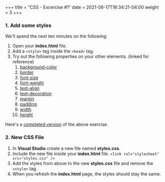 +++
title = "CSS - Excercise #1"
date = 2021-06-17T16:34:21-04:00
weight = 3
+++

### 1. Add some styles

We'll spend the next ten minutes on the following:

1. Open your **index.html** file.
2. Add a ```<style>``` tag inside the ```<head>``` tag.
3. Try out the following properties on your other elements. (linked for reference)
   1. [background-color](https://www.w3schools.com/cssref/pr_background-color.asp)
   2. [border](https://www.w3schools.com/css/css_border.asp)
   3. [font-size](https://www.w3schools.com/cssref/pr_font_font-size.asp)
   4. [font-weight](https://www.w3schools.com/cssref/pr_font_weight.asp)
   5. [text-align](https://www.w3schools.com/cssref/pr_text_text-align.asp)
   6. [text-decoration](https://www.w3schools.com/cssref/pr_text_text-decoration.asp)
   7. [margin](https://www.w3schools.com/css/css_margin.asp)
   8. [padding](https://www.w3schools.com/css/css_padding.asp)
   9. [width](https://www.w3schools.com/cssref/pr_dim_width.asp)
   10. [height](https://www.w3schools.com/cssref/pr_dim_height.asp)

Here's a [completed version](https://jumpstart-frontend.netlify.app/html/sample-css-exercise.html) of the above exercise.

### 2. New CSS File

1. In **Visual Studio** create a new file named **styles.css**.
2. Include the new file inside your **index.html** file. ```<link rel="stylesheet" src="styles.css" />```
3. Add the styles from above to the new **styles.css** file and remove the ```<style>``` tag.
4. When you refresh the **index.html** page, the styles should stay the same.